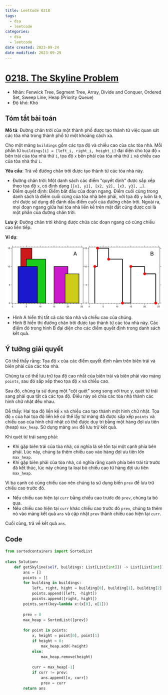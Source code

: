 ```yaml
---
title: LeetCode 0218
tags:
  - dsa
  - leetcode
categories:
  - dsa
  - leetcode
date created: 2023-09-24
date modified: 2023-09-29
---
```


# [0218. The Skyline Problem](https://leetcode.com/problems/the-skyline-problem/)

- Nhãn: Fenwick Tree, Segment Tree, Array, Divide and Conquer, Ordered Set, Sweep Line, Heap (Priority Queue)
- Độ khó: Khó

## Tóm tắt bài toán

**Mô tả**: Đường chân trời của một thành phố được tạo thành từ việc quan sát các tòa nhà trong thành phố từ một khoảng cách xa.

Cho một mảng `buildings` gồm các tọa độ và chiều cao của các tòa nhà. Mỗi phần tử `buildings[i] = [left_i, right_i, height_i]` đại diện cho tọa độ `x` bên trái của tòa nhà thứ `i`, tọa độ `x` bên phải của tòa nhà thứ `i` và chiều cao của tòa nhà thứ `i`.

**Yêu cầu**: Trả về đường chân trời được tạo thành từ các tòa nhà này.

- Đường chân trời: Một danh sách các điểm "quyết định" được sắp xếp theo tọa độ `x`, có định dạng `[[x1, y1], [x2, y2], [x3, y3], …]`.
- Điểm quyết định: Điểm bắt đầu của đoạn ngang. Điểm cuối cùng trong danh sách là điểm cuối cùng của tòa nhà bên phải, với tọa độ `y` luôn là `0`, chỉ được sử dụng để đánh dấu điểm cuối của đường chân trời. Ngoài ra, mọi đoạn ngang giữa hai tòa nhà liền kề trên mặt đất cũng được coi là một phần của đường chân trời.

**Lưu ý**: Đường chân trời không được chứa các đoạn ngang có cùng chiều cao liên tiếp.

**Ví dụ**:

![](https://raw.githubusercontent.com/vanhung4499/images/master/snap/merged.jpg)

- Hình A hiển thị tất cả các tòa nhà và chiều cao của chúng.
- Hình B hiển thị đường chân trời được tạo thành từ các tòa nhà này. Các điểm đỏ trong hình B đại diện cho các điểm quyết định trong danh sách kết quả.

## Ý tưởng giải quyết

Có thể thấy rằng: Tọa độ `x` của các điểm quyết định nằm trên biên trái và biên phải của các tòa nhà.

Chúng ta có thể lưu trữ tọa độ cao nhất của biên trái và biên phải vào mảng `points`, sau đó sắp xếp theo tọa độ `x` và chiều cao.

Sau đó, chúng ta sử dụng một "cột quét" song song với trục y, quét từ trái sang phải qua tất cả các tọa độ. Điều này sẽ chia các tòa nhà thành các hình chữ nhật đều nhau.

Dễ thấy: Hai tọa độ liền kề `x` và chiều cao tạo thành một hình chữ nhật. Tọa độ `x` của hai tọa độ liền kề có thể lấy từ mảng đã được sắp xếp `points` và chiều cao của hình chữ nhật có thể được duy trì bằng một hàng đợi ưu tiên (heap) `max_heap`. Sử dụng mảng `ans` để lưu trữ kết quả.

Khi quét từ trái sang phải:

- Khi gặp biên trái của tòa nhà, có nghĩa là sẽ tồn tại một cạnh phía bên phải. Lúc này, chúng ta thêm chiều cao vào hàng đợi ưu tiên lớn `max_heap`.
- Khi gặp biên phải của tòa nhà, có nghĩa rằng cạnh phía bên trái từ trước đã kết thúc, lúc này chúng ta loại bỏ chiều cao từ hàng đợi ưu tiên `max_heap`.

Vì ba cạnh có cùng chiều cao nên chúng ta sử dụng biến `prev` để lưu trữ chiều cao trước đó.

- Nếu chiều cao hiện tại `curr` bằng chiều cao trước đó `prev`, chúng ta bỏ qua.
- Nếu chiều cao hiện tại `curr` khác chiều cao trước đó `prev`, chúng ta thêm nó vào mảng kết quả `ans` và cập nhật `prev` thành chiều cao hiện tại `curr`.

Cuối cùng, trả về kết quả `ans`.

## Code

```python
from sortedcontainers import SortedList

class Solution:
    def getSkyline(self, buildings: List[List[int]]) -> List[List[int]]:
        ans = []
        points = []
        for building in buildings:
            left, right, hight = building[0], building[1], building[2]
            points.append([left, -hight])
            points.append([right, hight])
        points.sort(key=lambda x:(x[0], x[1]))

        prev = 0
        max_heap = SortedList([prev])

        for point in points:
            x, height = point[0], point[1]
            if height < 0:
                max_heap.add(-height)
            else:
                max_heap.remove(height)

            curr = max_heap[-1]
            if curr != prev:
                ans.append([x, curr])
                prev = curr
        return ans
```
